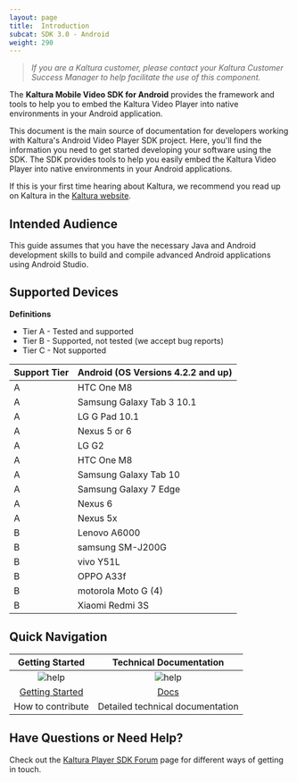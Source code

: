 ```yaml
---
layout: page
title:  Introduction
subcat: SDK 3.0 - Android
weight: 290
---
```


>*If you are a Kaltura customer, please contact your Kaltura Customer Success Manager to help facilitate the use of this component.*

The **Kaltura Mobile Video SDK for Android** provides the framework and tools to help you to embed the Kaltura Video Player into native environments in your Android application.

This document is the main source of documentation for developers working with Kaltura's Android Video Player SDK project. Here, you'll find the information you need to get started developing your software using the SDK. The SDK provides tools to help you easily embed the Kaltura Video Player into native environments in your Android applications.

If this is your first time hearing about Kaltura, we recommend you read up on Kaltura in the [Kaltura website](http://corp.kaltura.com/).

## Intended Audience

This guide assumes that you have the necessary Java and Android development skills to build and compile advanced Android applications using Android Studio.

## Supported Devices  

**Definitions**

* Tier A - Tested and supported
* Tier B - Supported, not tested (we accept bug reports)
* Tier C - Not supported

| Support Tier | Android (OS Versions 4.2.2 and up) |
|--------------|----------------------------------|
| A            | HTC One M8                         |
| A            | Samsung Galaxy Tab 3 10.1          |
| A            | LG G Pad 10.1                      |
| A            | Nexus 5 or 6                       |
| A            | LG G2                              |
| A            | HTC One M8                         |
| A            | Samsung Galaxy Tab 10              |
| A            | Samsung Galaxy  7 Edge             |
| A            |               Nexus 6              |
| A            |              Nexus 5x              |
| B            | Lenovo A6000                       |
| B            | samsung SM-J200G                   |
| B            |              vivo Y51L             |
| B            | OPPO A33f                          |
| B            | motorola Moto G (4)                |
| B            | Xiaomi Redmi 3S                    |

## Quick Navigation


|                                                      Getting Started                                                     |           Technical Documentation           |
|:------------------------------------------------------------------------------------------------------------------------:|:-------------------------------------------:|
|                                           ![help](./v3-images/getStarted.png)                                           |         ![help](./v3-images/TD.png)        |
| [Getting Started](https://vpaas.kaltura.com/documentation/Mobile-Video-Player-SDKs/v3_Android_GetStarted.html) | [Docs](https://kaltura.github.io/playkit/api/android/core) |
|                                                     How to contribute                                                    |       Detailed technical documentation      |


## Have Questions or Need Help?

Check out the [Kaltura Player SDK Forum](https://forum.kaltura.org/c/playkit) page for different ways of getting in touch.
